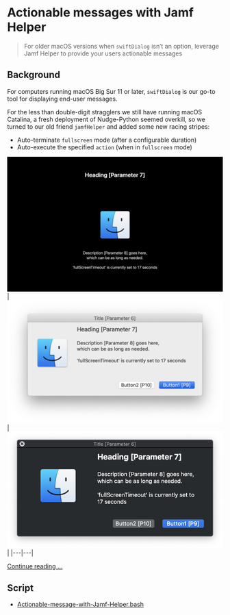 # Actionable messages with Jamf Helper

> For older macOS versions when `swiftDialog` isn’t an option, leverage Jamf Helper to provide your users actionable messages

## Background

For computers running macOS Big Sur 11 or later, `swiftDialog` is our go-to tool for displaying end-user messages.

For the less than double-digit stragglers we still have running macOS Catalina, a fresh deployment of Nudge-Python seemed overkill, so we turned to our old friend `jamfHelper` and added some new racing stripes:

- Auto-terminate `fullscreen` mode (after a configurable duration)
- Auto-execute the specified `action` (when in `fullscreen` mode)

![Jamf Helper Fullscreen](images/fs.png)
| ![Jamf Helper Fullscreen](images/utility.png) | ![Jamf Helper Fullscreen](images/hud.png) |
|---|---|

[Continue reading …](https://snelson.us/2023/01/jamf-helper)

## Script
- [Actionable-message-with-Jamf-Helper.bash](Actionable-message-with-Jamf-Helper.bash)
